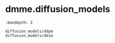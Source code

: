 # dmme.diffusion_models

```{toctree}
:maxdepth: 2

diffusion_models/ddpm
diffusion_models/ddim
```
